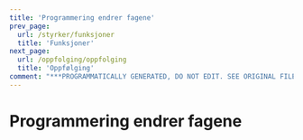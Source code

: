 ```yaml
---
title: 'Programmering endrer fagene'
prev_page:
  url: /styrker/funksjoner
  title: 'Funksjoner'
next_page:
  url: /oppfolging/oppfolging
  title: 'Oppfølging'
comment: "***PROGRAMMATICALLY GENERATED, DO NOT EDIT. SEE ORIGINAL FILES IN /content***"
---
```

# Programmering endrer fagene  

